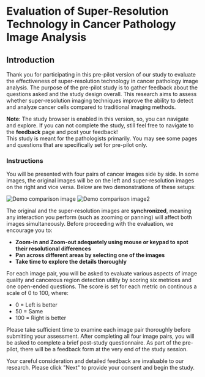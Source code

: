 # Evaluation of Super-Resolution Technology in Cancer Pathology Image Analysis

## Introduction

Thank you for participating in this pre-pilot version of our study to evaluate the effectiveness of super-resolution technology in cancer pathology image analysis. The purpose of the pre-pilot study is to gather feedback about the questions asked and the study design overall. This research aims to assess whether super-resolution imaging techniques improve the ability to detect and analyze cancer cells compared to traditional imaging methods.

**Note**: The study browser is enabled in this version, so, you can navigate and explore. If you can not complete the study, still feel free to navigate to the **feedback** page and post your feedback!  
This study is meant for the pathologists primarily. You may see some pages and questions that are specifically set for pre-pilot only.

### Instructions

You will be presented with four pairs of cancer images side by side. In some images, the original images will be on the left and super-resolution images on the right and vice versa. Below are two demonstrations of these setups:
<!-- - Left: Original image
- Right: Super-resolution version of the same image -->

![Demo comparison image](./assets/demo/demo1.jpeg)
![Demo comparison image2](./assets/demo/demo2.jpeg)

The original and the super-resolution images are **synchronized**, meaning any interaction you perform (such as zooming or panning) will affect both images simultaneously. Before proceeding with the evaluation, we encourage you to:

- **Zoom-in and Zoom-out adequetely using mouse or keypad to spot their resolutional differences**
- **Pan across different areas by selecting one of the images**
- **Take time to explore the details thoroughly**

For each image pair, you will be asked to evaluate various aspects of image quality and cancerous region detection utility by scoring six metrices and one open-ended questions. The score is set for each metric on continous a scale of 0 to 100, where:
- 0 = Left is better
- 50 = Same
- 100 = Right is better

Please take sufficient time to examine each image pair thoroughly before submitting your assessment. After completing all four image pairs, you will be asked to complete a brief post-study questionnaire. As part of the pre-pilot, there will be a feedback form at the very end of the study session.

Your careful consideration and detailed feedback are invaluable to our research. Please click "Next" to provide your consent and begin the study.